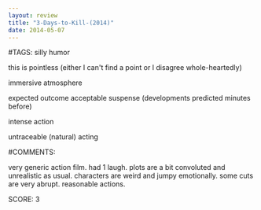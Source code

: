 ```yaml
---
layout: review
title: "3-Days-to-Kill-(2014)"
date: 2014-05-07
---
```


#TAGS:
silly humor

this is pointless (either I can't find a point or I disagree whole-heartedly)

immersive atmosphere

expected outcome
acceptable suspense (developments predicted minutes before)

intense action

untraceable (natural) acting

#COMMENTS:

very generic action film. had 1 laugh. plots are a bit convoluted and unrealistic as usual. characters are weird and jumpy emotionally. some cuts are very abrupt. reasonable actions.





SCORE:
3
